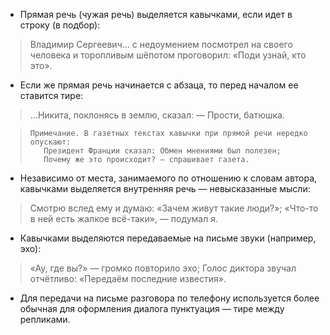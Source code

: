 - Прямая речь (чужая речь) выделяется кавычками, если идет в строку (в подбор):
> Владимир Сергеевич… с недоумением посмотрел на своего человека и торопливым шёпотом проговорил: «Поди узнай, кто это».

- Если же прямая речь начинается с абзаца, то перед началом ее ставится тире:
> …Никита, поклонясь в землю, сказал:
>    — Прости, батюшка.

>
>     Примечание. В газетных текстах кавычки при прямой речи нередко опускают:
>        Президент Франции сказал: Обмен мнениями был полезен;
>        Почему же это происходит? — спрашивает газета.
>

- Независимо от места, занимаемого по отношению к словам автора, кавычками выделяется внутренняя речь — невысказанные мысли:
> Смотрю вслед ему и думаю: «Зачем живут такие люди?»;
> «Что-то в ней есть жалкое всё-таки», — подумал я.

- Кавычками выделяются передаваемые на письме звуки (например, эхо):
> «Ау, где вы?» — громко повторило эхо;
> Голос диктора звучал отчётливо: «Передаём последние известия».

- Для передачи на письме разговора по телефону используется более обычная для оформления диалога пунктуация — тире между репликами.
